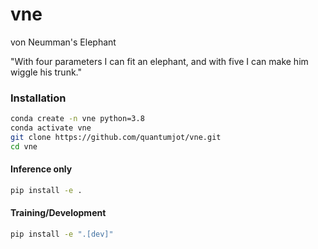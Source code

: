 # vne

von Neumman's Elephant

"With four parameters I can fit an elephant, and with five I can make him wiggle his trunk."

### Installation

```sh
conda create -n vne python=3.8
conda activate vne
git clone https://github.com/quantumjot/vne.git
cd vne
```

#### Inference only
```sh
pip install -e .
```

#### Training/Development
```sh
pip install -e ".[dev]"
```
